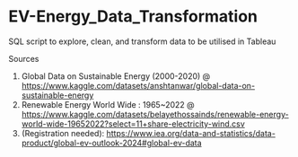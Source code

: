# EV-Energy_Data_Transformation
SQL script to explore, clean, and transform data to be utilised in Tableau 


Sources 
1. Global Data on Sustainable Energy (2000-2020) @ https://www.kaggle.com/datasets/anshtanwar/global-data-on-sustainable-energy
2. Renewable Energy World Wide : 1965~2022 @ https://www.kaggle.com/datasets/belayethossainds/renewable-energy-world-wide-19652022?select=11+share-electricity-wind.csv
3. (Registration needed): https://www.iea.org/data-and-statistics/data-product/global-ev-outlook-2024#global-ev-data
